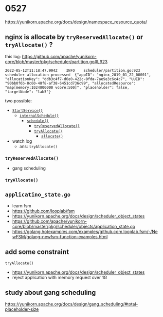 # 0527
https://yunikorn.apache.org/docs/design/namespace_resource_quota/

## nginx is allocate by ```tryReservedAllocate()``` or ```tryAllocate()``` ? 
this log: https://github.com/apache/yunikorn-core/blob/master/pkg/scheduler/partition.go#L923
```
2022-05-12T11:18:47.994Z	INFO	scheduler/partition.go:923	scheduler allocation processed	{"appID": "nginx_2019_01_22_00001", "allocationKey": "ddb3c4f7-d6e0-422c-8fda-7ae9e3c6c4c7", "UUID": "90bb0f6b-8c60-48f8-af38-6451cd736c99", "allocatedResource": "map[memory:1024000000 vcore:500]", "placeholder": false, "targetNode": "lab5"}
```
two possible:
* [```StartService()```](https://github.com/apache/yunikorn-core/blob/master/pkg/scheduler/scheduler.go#L67)
    * [```internalSchedule()```](https://github.com/apache/yunikorn-core/blob/d81bf72c9fcdf5255816194d0d2ad68d7d3d69a7/pkg/scheduler/scheduler.go#L74)
        * [```schedule()```](https://github.com/apache/yunikorn-core/blob/d81bf72c9fcdf5255816194d0d2ad68d7d3d69a7/pkg/scheduler/context.go#L117)
            * [```tryReservedAllocate()```](https://github.com/apache/yunikorn-core/blob/d81bf72c9fcdf5255816194d0d2ad68d7d3d69a7/pkg/scheduler/context.go#L131)
            * [```tryAllocate()```](https://github.com/apache/yunikorn-core/blob/d81bf72c9fcdf5255816194d0d2ad68d7d3d69a7/pkg/scheduler/partition.go#L840)
                * [```allocate()```](https://github.com/apache/yunikorn-core/blob/d81bf72c9fcdf5255816194d0d2ad68d7d3d69a7/pkg/scheduler/partition.go#L825)
* watch log
    * ans: ```tryAllocate()```
### ```tryReservedAllocate()```
* gang scheduling
### ```tryAllocate()```

## ```applicatino_state.go```
  * learn fsm
  * https://github.com/looplab/fsm
  * https://yunikorn.apache.org/docs/design/scheduler_object_states
  * https://github.com/apache/yunikorn-core/blob/master/pkg/scheduler/objects/application_state.go
  * https://golang.hotexamples.com/examples/github.com.looplab.fsm/-/NewFSM/golang-newfsm-function-examples.html

## add some constraint
```tryAllocate()```
* https://yunikorn.apache.org/docs/design/scheduler_object_states
* reject application with memory request over 1G


## study about gang scheduling
https://yunikorn.apache.org/docs/design/gang_scheduling/#total-placeholder-size
